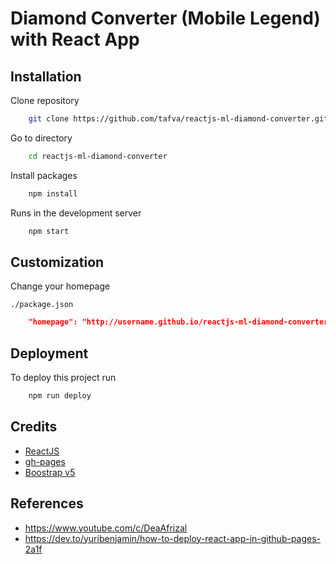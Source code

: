 # Diamond Converter (Mobile Legend) with React App

## Installation

Clone repository

```bash
    git clone https://github.com/tafva/reactjs-ml-diamond-converter.git
```

Go to directory

```bash
    cd reactjs-ml-diamond-converter
```

Install packages

```bash
    npm install
```

Runs in the development server

```bash
    npm start
```

## Customization

Change your homepage

`./package.json`

```json
    "homepage": "http://username.github.io/reactjs-ml-diamond-converter",
```

## Deployment

To deploy this project run

```bash
    npm run deploy
```

## Credits

 - [ReactJS](https://reactjs.org/)
 - [gh-pages](https://www.npmjs.com/package/gh-pages)
 - [Boostrap v5](https://getbootstrap.com/)

## References

- https://www.youtube.com/c/DeaAfrizal
- https://dev.to/yuribenjamin/how-to-deploy-react-app-in-github-pages-2a1f
